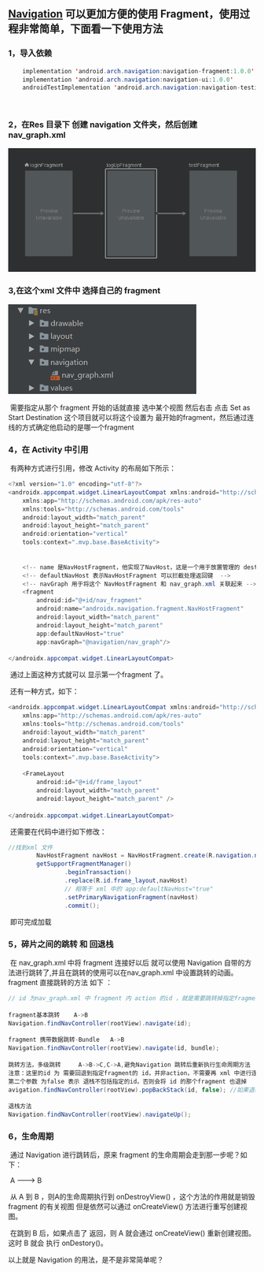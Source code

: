 ## [Navigation](https://developer.android.google.cn/guide/navigation/navigation-getting-started) 可以更加方便的使用 Fragment，使用过程非常简单，下面看一下使用方法



### 1，导入依赖

```java
  	implementation 'android.arch.navigation:navigation-fragment:1.0.0'
    implementation 'android.arch.navigation:navigation-ui:1.0.0'
    androidTestImplementation 'android.arch.navigation:navigation-testing:1.0.0-alpha08'
```

​	

### 2，在Res 目录下 创建 navigation 文件夹，然后创建 nav_graph.xml

![1566913277284](assets/1566913277284.png)

### 3,在这个xml 文件中 选择自己的 fragment

![1566913157350](assets/1566913157350.png)

​		需要指定从那个 fragment 开始的话就直接 选中某个视图 然后右击  点击 Set as Start Destination 这个项目就可以将这个设置为 最开始的fragment，然后通过连线的方式确定他启动的是哪一个fragment

### 4，在 Activity 中引用

​	有两种方式进行引用，修改 Activity 的布局如下所示：

```java
<?xml version="1.0" encoding="utf-8"?>
<androidx.appcompat.widget.LinearLayoutCompat xmlns:android="http://schemas.android.com/apk/res/android"
    xmlns:app="http://schemas.android.com/apk/res-auto"
    xmlns:tools="http://schemas.android.com/tools"
    android:layout_width="match_parent"
    android:layout_height="match_parent"
    android:orientation="vertical"
    tools:context=".mvp.base.BaseActivity">


    <!-- name 是NavHostFragment，他实现了NavHost，这是一个用于放置管理的 destination 的空视图 -->
    <!-- defaultNavHost 表示NavHostFragment 可以拦截处理返回键  -->
    <!-- navGraph 用于将这个 NavHostFragment 和 nav_graph.xml 关联起来 -->
    <fragment
        android:id="@+id/nav_fragment"
        android:name="androidx.navigation.fragment.NavHostFragment"
        android:layout_width="match_parent"
        android:layout_height="match_parent"
        app:defaultNavHost="true"
        app:navGraph="@navigation/nav_graph"/>

</androidx.appcompat.widget.LinearLayoutCompat>
```

​	通过上面这种方式就可以 显示第一个fragment 了。

​	还有一种方式，如下：

```java
<androidx.appcompat.widget.LinearLayoutCompat xmlns:android="http://schemas.android.com/apk/res/android"
    xmlns:app="http://schemas.android.com/apk/res-auto"
    xmlns:tools="http://schemas.android.com/tools"
    android:layout_width="match_parent"
    android:layout_height="match_parent"
    android:orientation="vertical"
    tools:context=".mvp.base.BaseActivity">

    <FrameLayout
        android:id="@+id/frame_layout"
        android:layout_width="match_parent"
        android:layout_height="match_parent" />
    
</androidx.appcompat.widget.LinearLayoutCompat>
```

​	还需要在代码中进行如下修改：

```java
//找到xml 文件
        NavHostFragment navHost = NavHostFragment.create(R.navigation.nav_graph);
        getSupportFragmentManager()
                .beginTransaction()
                .replace(R.id.frame_layout,navHost)
                // 相等于 xml 中的 app:defaultNavHost="true"
                .setPrimaryNavigationFragment(navHost)
                .commit();
```

​	即可完成加载

### 5，碎片之间的跳转 和 回退栈

​	在 nav_graph.xml 中将 fragment 连接好以后 就可以使用 Navigation 自带的方法进行跳转了,并且在跳转的使用可以在nav_graph.xml 中设置跳转的动画。fragment 直接跳转的方法 如下 ：

```java
// id 为nav_graph.xml 中 fragment 内 action 的id ，就是需要跳转掉指定fragment的 id

fragment基本跳转	A->B
Navigation.findNavController(rootView).navigate(id);

fragment 携带数据跳转-Bundle   A->B
Navigation.findNavController(rootView).navigate(id, bundle);

跳转方法，多级跳转     A->B->C,C->A,避免Navigation 跳转后重新执行生命周期方法
注意：这里的id 为 需要回退到指定fragment的 id，并非action，不需要再 xml 中进行连线。
第二个参数 为false 表示 退栈不包括指定的id，否则会将 id 的那个fragment 也退掉
avigation.findNavController(rootView).popBackStack(id, false); //如果退栈一次就返回 true

退栈方法
Navigation.findNavController(rootView).navigateUp();

```

### 6，生命周期

​		通过 Navigation 进行跳转后，原来 fragment 的生命周期会走到那一步呢？如下：

​			A ---> B 

​			从 A 到 B ，则A的生命周期执行到 onDestroyView() ，这个方法的作用就是销毁 fragment 的有关视图 但是依然可以通过 onCreateView() 方法进行重写创建视图。

​			在跳到 B 后，如果点击了 返回，则 A 就会通过 onCreateView() 重新创建视图。这时 B 就会 执行 onDestory()。

以上就是 Navigation 的用法，是不是非常简单呢？